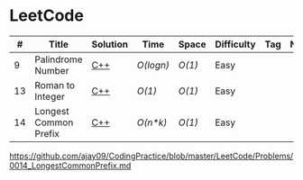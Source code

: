
# LeetCode

|#|Title|Solution|Time|Space|Difficulty|Tag|Note|
|-----|-----|-----|-----|-----|-----|-----|-----|
| 9 | Palindrome Number | [C++](https://github.com/ajay09/CodingPractice/blob/master/LeetCode/Problems/0009_PalindromeNumber.md) |*O(logn)*|*O(1)*| Easy | | |
| 13 | Roman to Integer | [C++](https://github.com/ajay09/CodingPractice/blob/master/LeetCode/Problems/0013_Roman_to_Integer.md) |*O(1)*|*O(1)*| Easy | | |
| 14 | Longest Common Prefix | [C++](https://github.com/ajay09/CodingPractice/blob/master/LeetCode/Problems/0014_LongestCommonPrefix.md) |*O(n\*k)*|*O(1)*| Easy | | |




https://github.com/ajay09/CodingPractice/blob/master/LeetCode/Problems/0014_LongestCommonPrefix.md
